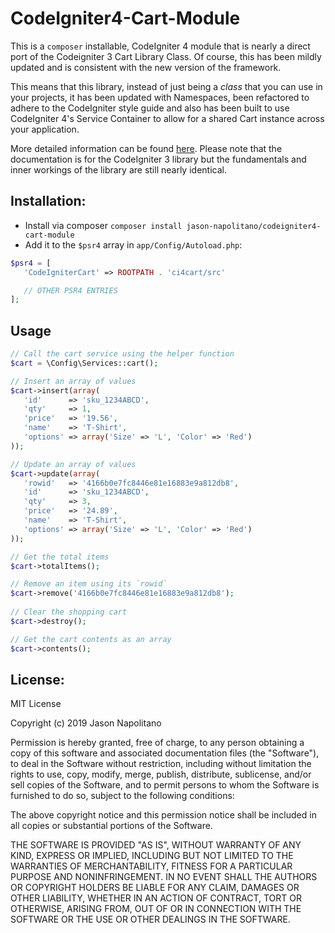 # CodeIgniter4-Cart-Module
This is a `composer` installable, CodeIgniter 4 module that is nearly a direct port of the Codeigniter 3 Cart Library Class.
Of course, this has been mildly updated and is consistent with the new version of the framework.

This means that this library, instead of just being a _class_ that you can use in your projects, it
has been updated with Namespaces, been refactored to adhere to the CodeIgniter style guide 
and also has been built to use CodeIgniter 4's Service Container to allow for a shared Cart instance 
across your application.  

More detailed information can be found [here](https://codeigniter.com/userguide3/libraries/cart.html). Please
note that the documentation is for the CodeIgniter 3 library but the fundamentals and inner workings of the 
library are still nearly identical.

## Installation:
 - Install via composer `composer install jason-napolitano/codeigniter4-cart-module`
 - Add it to the `$psr4` array in `app/Config/Autoload.php`:
 ```php
$psr4 = [
    'CodeIgniterCart' => ROOTPATH . 'ci4cart/src'

    // OTHER PSR4 ENTRIES
];
``` 
  
## Usage
 ```php
 // Call the cart service using the helper function
 $cart = \Config\Services::cart();
 
 // Insert an array of values
 $cart->insert(array(
    'id'      => 'sku_1234ABCD',
    'qty'     => 1,
    'price'   => '19.56',
    'name'    => 'T-Shirt',
    'options' => array('Size' => 'L', 'Color' => 'Red')
));
 
 // Update an array of values
 $cart->update(array(
    'rowid'   => '4166b0e7fc8446e81e16883e9a812db8',
    'id'      => 'sku_1234ABCD',
    'qty'     => 3,
    'price'   => '24.89',
    'name'    => 'T-Shirt',
    'options' => array('Size' => 'L', 'Color' => 'Red')
));

// Get the total items
$cart->totalItems();

// Remove an item using its `rowid`
$cart->remove('4166b0e7fc8446e81e16883e9a812db8');
   
// Clear the shopping cart
$cart->destroy();

// Get the cart contents as an array
$cart->contents();
```
 
## License:
 MIT License

Copyright (c) 2019 Jason Napolitano

Permission is hereby granted, free of charge, to any person obtaining a copy
of this software and associated documentation files (the "Software"), to deal
in the Software without restriction, including without limitation the rights
to use, copy, modify, merge, publish, distribute, sublicense, and/or sell
copies of the Software, and to permit persons to whom the Software is
furnished to do so, subject to the following conditions:

The above copyright notice and this permission notice shall be included in all
copies or substantial portions of the Software.

THE SOFTWARE IS PROVIDED "AS IS", WITHOUT WARRANTY OF ANY KIND, EXPRESS OR
IMPLIED, INCLUDING BUT NOT LIMITED TO THE WARRANTIES OF MERCHANTABILITY,
FITNESS FOR A PARTICULAR PURPOSE AND NONINFRINGEMENT. IN NO EVENT SHALL THE
AUTHORS OR COPYRIGHT HOLDERS BE LIABLE FOR ANY CLAIM, DAMAGES OR OTHER
LIABILITY, WHETHER IN AN ACTION OF CONTRACT, TORT OR OTHERWISE, ARISING FROM,
OUT OF OR IN CONNECTION WITH THE SOFTWARE OR THE USE OR OTHER DEALINGS IN THE
SOFTWARE.
